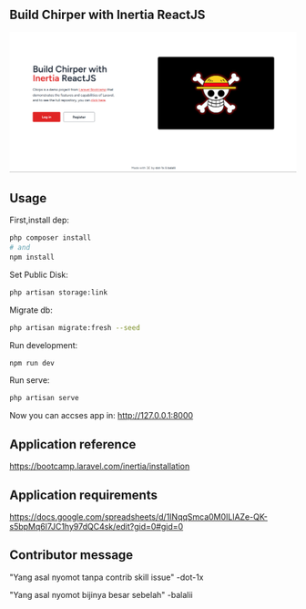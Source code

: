 ## Build Chirper with Inertia ReactJS

![laravel-chirps-react](https://raw.githubusercontent.com/balalii/laravel-chirps-react/refs/heads/main/public/assets/chrip.png)

## Usage

First,install dep:

```bash
php composer install
# and
npm install
```

Set Public Disk:

```bash
php artisan storage:link
```

Migrate db:

```bash
php artisan migrate:fresh --seed
```

Run development:

```bash
npm run dev
```

Run serve:

```bash
php artisan serve
```

Now you can accses app in: http://127.0.0.1:8000



## Application reference

https://bootcamp.laravel.com/inertia/installation

## Application requirements

https://docs.google.com/spreadsheets/d/1INqqSmca0M0ILlAZe-QK-s5bpMq6l7JC1hy97dQC4sk/edit?gid=0#gid=0

## Contributor message

"Yang asal nyomot tanpa contrib skill issue" -dot-1x

"Yang asal nyomot bijinya besar sebelah" -balalii
